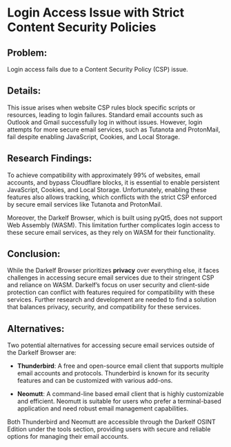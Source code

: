 # Login Access Issue with Strict Content Security Policies

## Problem:
Login access fails due to a Content Security Policy (CSP) issue.

## Details:
This issue arises when website CSP rules block specific scripts or resources, leading to login failures. Standard email accounts such as Outlook and Gmail successfully log in without issues. However, login attempts for more secure email services, such as Tutanota and ProtonMail, fail despite enabling JavaScript, Cookies, and Local Storage.

## Research Findings:
To achieve compatibility with approximately 99% of websites, email accounts, and bypass Cloudflare blocks, it is essential to enable persistent JavaScript, Cookies, and Local Storage. Unfortunately, enabling these features also allows tracking, which conflicts with the strict CSP enforced by secure email services like Tutanota and ProtonMail.

Moreover, the Darkelf Browser, which is built using pyQt5, does not support Web Assembly (WASM). This limitation further complicates login access to these secure email services, as they rely on WASM for their functionality.

## Conclusion:
While the Darkelf Browser prioritizes **privacy** over everything else, it faces challenges in accessing secure email services due to their stringent CSP and reliance on WASM. Darkelf’s focus on user security and client-side protection can conflict with features required for compatibility with these services. Further research and development are needed to find a solution that balances privacy, security, and compatibility for these services.

## Alternatives:
Two potential alternatives for accessing secure email services outside of the Darkelf Browser are:

- **Thunderbird**: A free and open-source email client that supports multiple email accounts and protocols. Thunderbird is known for its security features and can be customized with various add-ons.

- **Neomutt**: A command-line based email client that is highly customizable and efficient. Neomutt is suitable for users who prefer a terminal-based application and need robust email management capabilities.

Both Thunderbird and Neomutt are accessible through the Darkelf OSINT Edition under the tools section, providing users with secure and reliable options for managing their email accounts.
